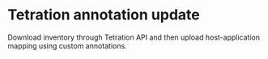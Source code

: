 # Tetration annotation update
Download inventory through Tetration API and then upload host-application mapping using custom annotations.
